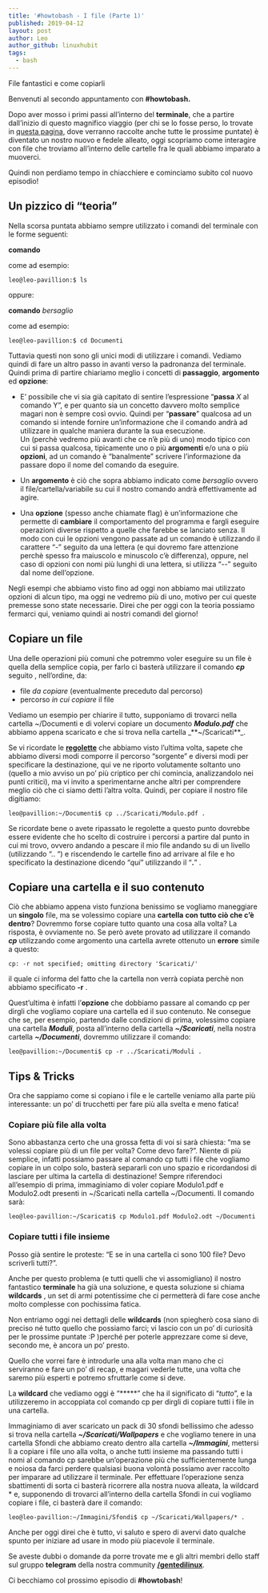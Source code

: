 ```yaml
---
title: '#howtobash - I file (Parte 1)'
published: 2019-04-12
layout: post
author: Leo
author_github: linuxhubit
tags:
  - bash
---
```

File fantastici e come copiarli

Benvenuti al secondo appuntamento con **#howtobash.**

Dopo aver mosso i primi passi all’interno del **terminale**, che a partire dall’inizio di questo magnifico viaggio (per chi se lo fosse perso, lo trovate in [questa pagina](https://linuxhub.it/node/558), dove verranno raccolte anche tutte le prossime puntate) è diventato un nostro nuovo e fedele alleato, oggi scopriamo come interagire con file che troviamo all’interno delle cartelle fra le quali abbiamo imparato a muoverci.

Quindi non perdiamo tempo in chiacchiere e cominciamo subito col nuovo episodio!

## Un pizzico di “teoria”

Nella scorsa puntata abbiamo sempre utilizzato i comandi del terminale con le forme seguenti:

**comando**

come ad esempio:

    leo@leo-pavillion:$ ls

oppure:

**comando** _bersaglio_

come ad esempio:

    leo@leo-pavillion:$ cd Documenti

Tuttavia questi non sono gli unici modi di utilizzare i comandi. Vediamo quindi di fare un altro passo in avanti verso la padronanza del terminale. Quindi prima di partire chiariamo meglio i concetti di **passaggio**, **argomento** ed **opzione**:

*   E’ possibile che vi sia già capitato di sentire l’espressione “**passa** _X_ al comando Y”, e per quanto sia un concetto davvero molto semplice magari non è sempre così ovvio. Quindi per “**passare**” qualcosa ad un comando si intende fornire un’informazione che il comando andrà ad utilizzare in qualche maniera durante la sua esecuzione.  
    Un (perchè vedremo più avanti che ce n’è più di uno) modo tipico con cui si passa qualcosa, tipicamente uno o più **argomenti** e/o una o più **opzioni**, ad un comando è “banalmente” scrivere l’informazione da passare dopo il nome del comando da eseguire.

*   Un **argomento** è ciò che sopra abbiamo indicato come _bersaglio_ ovvero il file/cartella/variabile su cui il nostro comando andrà effettivamente ad agire.

*   Una **opzione** (spesso anche chiamate flag) è un’informazione che permette di **cambiare** il comportamento del programma e fargli eseguire operazioni diverse rispetto a quelle che farebbe se lanciato senza. Il modo con cui le opzioni vengono passate ad un comando è utilizzando il carattere “-” seguito da una lettera (e qui dovremo fare attenzione perchè spesso fra maiuscolo e minuscolo c’è differenza), oppure, nel caso di opzioni con nomi più lunghi di una lettera, si utilizza “--” seguito dal nome dell’opzione.

Negli esempi che abbiamo visto fino ad oggi non abbiamo mai utilizzato opzioni di alcun tipo, ma oggi ne vedremo più di uno, motivo per cui queste premesse sono state necessarie. Direi che per oggi con la teoria possiamo fermarci qui, veniamo quindi ai nostri comandi del giorno!

## Copiare un file

Una delle operazioni più comuni che potremmo voler eseguire su un file è quella della semplice copia, per farlo ci basterà utilizzare il comando _**cp**_ seguito , nell’ordine, da:

*   file _da copiare_ (eventualmente preceduto dal percorso)
*   percorso _in cui copiare_ il file

Vediamo un esempio per chiarire il tutto, supponiamo di trovarci nella cartella ~/Documenti e di volervi copiare un documento _**Modulo.pdf**_ che abbiamo appena scaricato e che si trova nella cartella _**~/Scaricati**_.

Se vi ricordate le [**regolette**](https://linuxhub.it/article/howtobash-comincia-il-viaggio#title3) che abbiamo visto l’ultima volta, sapete che abbiamo diversi modi comporre il percorso “sorgente” e diversi modi per specificare la destinazione, qui ve ne riporto volutamente soltanto uno (quello a mio avviso un po’ più criptico per chi comincia, analizzandolo nei punti critici), ma vi invito a sperimentarne anche altri per comprendere meglio ciò che ci siamo detti l’altra volta. Quindi, per copiare il nostro file digitiamo:

    leo@pavillion:~/Documenti$ cp ../Scaricati/Modulo.pdf .

Se ricordate bene o avete ripassato le regolette a questo punto dovrebbe essere evidente che ho scelto di costruire i percorsi a partire dal punto in cui mi trovo, ovvero andando a pescare il mio file andando su di un livello (utilizzando “.. “) e riscendendo le cartelle fino ad arrivare al file e ho specificato la destinazione dicendo “_qui_” utilizzando il “**.**” .

## Copiare una cartella e il suo contenuto

Ciò che abbiamo appena visto funziona benissimo se vogliamo maneggiare un **singolo** file, ma se volessimo copiare una **cartella** **con** **tutto ciò che c’è dentro**? Dovremmo forse copiare tutto quanto una cosa alla volta? La risposta, è ovviamente no. Se però avete provato ad utilizzare il comando _**cp**_ utilizzando come argomento una cartella avrete ottenuto un **errore** simile a questo:

    cp: -r not specified; omitting directory 'Scaricati/'

il quale ci informa del fatto che la cartella non verrà copiata perchè non abbiamo specificato **-r** .

Quest’ultima è infatti l’**opzione** che dobbiamo passare al comando cp per dirgli che vogliamo copiare una cartella ed il suo contenuto. Ne consegue che se, per esempio, partendo dalle condizioni di prima, volessimo copiare una cartella _**Moduli**_, posta all’interno della cartella _**~/Scaricati**_, nella nostra cartella **_~/Documenti_**, dovremmo utilizzare il comando:

    leo@pavillion:~/Documenti$ cp -r ../Scaricati/Moduli .

## Tips & Tricks

Ora che sappiamo come si copiano i file e le cartelle veniamo alla parte più interessante: un po’ di trucchetti per fare più alla svelta e meno fatica!

### Copiare più file alla volta

Sono abbastanza certo che una grossa fetta di voi si sarà chiesta: “ma se volessi copiare più di un file per volta? Come devo fare?”. Niente di più semplice, infatti possiamo passare al comando cp tutti i file che vogliamo copiare in un colpo solo, basterà separarli con uno spazio e ricordandosi di lasciare per ultima la cartella di destinazione! Sempre riferendoci all’esempio di prima, immaginiamo di voler copiare Modulo1.pdf e Modulo2.odt presenti in ~/Scaricati nella cartella ~/Documenti. Il comando sarà:

    leo@leo-pavillion:~/Scaricati$ cp Modulo1.pdf Modulo2.odt ~/Documenti

### Copiare tutti i file insieme

Posso già sentire le proteste: “E se in una cartella ci sono 100 file? Devo scriverli tutti?”.

Anche per questo problema (e tutti quelli che vi assomigliano) il nostro fantastico **terminale** ha già una soluzione, e questa soluzione si chiama **wildcards** , un set di armi potentissime che ci permetterà di fare cose anche molto complesse con pochissima fatica.

Non entriamo oggi nei dettagli delle **wildcards** (non spiegherò cosa siano di preciso né tutto quello che possiamo farci; vi lascio con un po’ di curiosità per le prossime puntate :P )perché per poterle apprezzare come si deve, secondo me, è ancora un po’ presto.

Quello che vorrei fare è introdurle una alla volta man mano che ci serviranno e fare un po’ di recap, e magari vederle tutte, una volta che saremo più esperti e potremo sfruttarle come si deve.

La **wildcard** che vediamo oggi è “*****” che ha il significato di “_tutto_”, e la utilizzeremo in accoppiata col comando cp per dirgli di copiare tutti i file in una cartella.

Immaginiamo di aver scaricato un pack di 30 sfondi bellissimo che adesso si trova nella cartella _**~/Scaricati/Wallpapers**_ e che vogliamo tenere in una cartella Sfondi che abbiamo creato dentro alla cartella **_~/Immagini_**, mettersi lì a copiare i file uno alla volta, o anche tutti insieme ma passando tutti i nomi al comando cp sarebbe un’operazione più che sufficientemente lunga e noiosa da farci perdere qualsiasi buona volontà possiamo aver raccolto per imparare ad utilizzare il terminale. Per effettuare l’operazione senza sbattimenti di sorta ci basterà ricorrere alla nostra nuova alleata, la wildcard * e, supponendo di trovarci all’interno della cartella Sfondi in cui vogliamo copiare i file, ci basterà dare il comando:

    leo@leo-pavillion:~/Immagini/Sfondi$ cp ~/Scaricati/Wallpapers/* .

Anche per oggi direi che è tutto, vi saluto e spero di avervi dato qualche spunto per iniziare ad usare in modo più piacevole il terminale.

Se aveste dubbi o domande da porre trovate me e gli altri membri dello staff sul gruppo **telegram** della nostra community [**/gentedilinux**](https://t.me/gentedilinux).

Ci becchiamo col prossimo episodio di **#howtobash**!